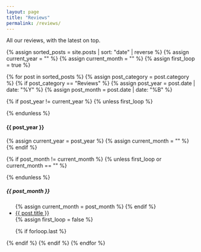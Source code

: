 ```yaml
---
layout: page
title: "Reviews"
permalink: /reviews/
---
```

All our reviews, with the latest on top.

{% assign sorted_posts = site.posts | sort: "date" | reverse %}
{% assign current_year = "" %}
{% assign current_month = "" %}
{% assign first_loop = true %}

{% for post in sorted_posts %}
{% assign post_category = post.category %}
{% if post_category == "Reviews" %}
{% assign post_year = post.date | date: "%Y" %}
{% assign post_month = post.date | date: "%B" %}

{% if post_year != current_year %}
{% unless first_loop %}
</ul>
{% endunless %}
<h4>{{ post_year }}</h4>
{% assign current_year = post_year %}
{% assign current_month = "" %}
{% endif %}

{% if post_month != current_month %}
{% unless first_loop or current_month == "" %}
</ul>
{% endunless %}
<h5>{{ post_month }}</h5>
<ul>
{% assign current_month = post_month %}
{% endif %}

<li><a href="{{ post.url }}">{{ post.title }}</a></li>
{% assign first_loop = false %}

{% if forloop.last %}
</ul>
{% endif %}
{% endif %}
{% endfor %}


